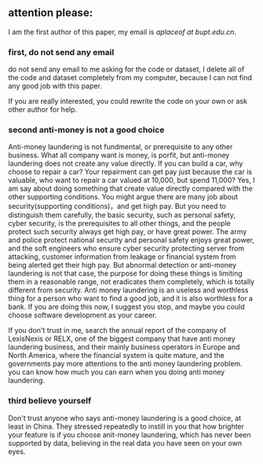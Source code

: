 ## attention please:

I am the first author of this paper, my email is *aplaceof at bupt.edu.cn*. 
### first, do not send any email 
do not send any email to me asking for the code or dataset, I delete all of the code and dataset completely from my computer,  because I can not find any good job with this paper.

If you are really interested, you could rewrite the code on your own or ask other author for help. 
### second anti-money is not a good choice 

Anti-money laundering is not fundmental, or prerequisite to any other business. What all company want is money, is porfit, but anti-money laundering does not create any value directly. 
If you can build a car, why choose to repair a car? Your repairment can get pay just because the car is valuable, who want to repair a car valued at 10,000, but spend 11,000? Yes, I am say about doing something that create value directly compared with the other supporting conditions. You might argue there are many job about security(supporting conditions)，and get high pay. But you need to distinguish them carefully, the basic security, such as personal safety, cyber security, is the prerequisites to all  other things, and the people protect such security always get high pay, or have great power. The army and police protect national security and personal safety enjoys great power, and the soft engineers who ensure cyber security protecting  server from attacking, customer information from leakage or financial system from being alerted get their high pay. But abnormal detection or anti-money laundering is not that case,  the purpose for doing these things is limiting them in a reasonable range, not eradicates them completely, which is totally different from security. 
Anti money laundering is an useless and worthless thing for a person who want to find a good job, and it is also worthless for a bank.  If you are doing this now, I suggest you stop, and maybe you could choose software development as your career. 

If you don't trust in me, search the annual report of the company of  LexisNexis or RELX, one of the biggest company that have anti money laundering business, and  their mainly business operators in Europe and North America, where the financial system is quite mature, and the governments pay more attentions to the anti money laundering problem.  you can know how much you can earn when you doing anti money laundering. 

### third  believe yourself 
Don't trust anyone who says anti-money laundering is a good choice, at least in China.   They stressed repeatedly  to instill in you  that  how brighter your feature is if you choose anit-money laundering,  which has never been supported by data, believing in the real data you have seen on your own eyes. 
